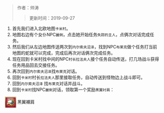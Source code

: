> 作者：帅涛
>> 更新时间：2019-09-27 

1. 首先我们进入北欧地图`卡米村`。
2. 地图右边有个女仆NPC`麗俐`，点击她开始任务`失踪的主人`，点俩次对话完成任务。
3. 然后我们从左边地图传送两次到`内尔索夫沼泽`，找到NPC`布莱克`做个任务打当前地图的蛇就可以完成，完成后再次对话俩次完成任务。
4. 现在回到卡米村找中间的NPC`村长拉法夫人`接个任务自动传送，打几场战斗获得任务用品回去交接任务。
5. 再次回到`内尔索夫沼泽`找`布莱克`对话。
6. 回到`卡米村`村长`拉法夫人`那里接取任务，自动传送到怪物边上战斗即可。
7. 回到`内尔索夫沼泽` 找`布莱克`对话并战斗。
8. 回到`卡米村`找NPC`麗俐`对话，领取第一个奖励`黑翼衬肩`：


<a href="http://helper/item/62672"><img src="/empire/image/item/16_4.png" width="36" height="36" style="vertical-align: middle;" /></a> <span>黑翼襯肩</span><br/>


<div id="gitalk-container"></div>
<link rel="stylesheet" href="https://unpkg.com/gitalk/dist/gitalk.css">
<script src="https://unpkg.com/gitalk@latest/dist/gitalk.min.js"></script> 
<script src="/empire/js/library.js"></script> 
<script type="text/javascript">setTitle(" 免费获取黑翼衬肩");</script>
        
